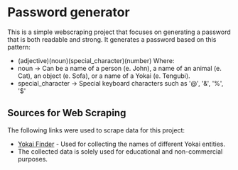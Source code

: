 # Password generator

This is a simple webscraping project that focuses on generating a password that is both readable and strong.
It generates a password based on this pattern:
- (adjective)(noun)(special_character)(number)
Where:
- noun -> Can be a name of a person (e. John), a name of an animal (e. Cat), an object (e. Sofa), or a name of a Yokai (e. Tengubi).
- special_character -> Special keyboard characters such as '@', '&', '%', '$'

## Sources for Web Scraping

The following links were used to scrape data for this project:

- [Yokai Finder](https://yokai.com/finder/) - Used for collecting the names of different Yokai entities.  
- The collected data is solely used for educational and non-commercial purposes.